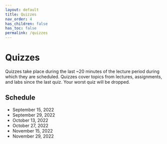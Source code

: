```yaml
---
layout: default
title: Quizzes
nav_order: 4
has_children: false
has_toc: false
permalink: /quizzes
---
```


# Quizzes

Quizzes take place during the last ~20 minutes of the lecture period during which they are scheduled.
Quizzes cover topics from lectures, assignments, and labs since the last quiz.
Your worst quiz will be dropped.

## Schedule

* September 15, 2022 
* September 29, 2022
* October 13, 2022
* October 27, 2022
* November 15, 2022
* November 29, 2022
